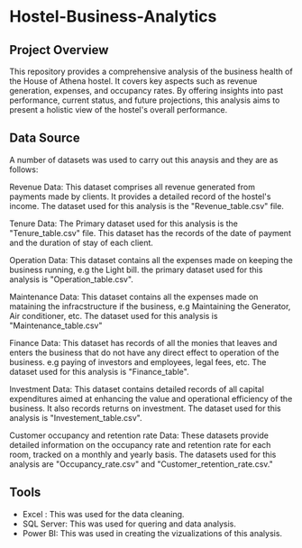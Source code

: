 # Hostel-Business-Analytics

## Project Overview
This repository provides a comprehensive analysis of the business health of the House of Athena hostel. It covers key aspects such as revenue generation, expenses, and occupancy rates. By offering insights into past performance, current status, and future projections, this analysis aims to present a holistic view of the hostel's overall performance.

## Data Source
A number of datasets was used to carry out this anaysis and they are as follows:

Revenue Data: This dataset comprises all revenue generated from payments made by clients. It provides a detailed record of the hostel's income. The dataset used for this analysis is the "Revenue_table.csv" file.

Tenure Data: The Primary dataset used for this analysis is the "Tenure_table.csv" file. This dataset has the records of the date of payment and the duration of stay of each client.

Operation Data: This dataset contains all the expenses made on keeping the business running, e.g the Light bill. the primary dataset used for this analysis is "Operation_table.csv".

Maintenance Data: This dataset contains all the expenses made on mataining the infracstructure if the business, e.g Maintaining the Generator, Air conditioner, etc. The dataset used for this analysis is "Maintenance_table.csv"

Finance Data: This dataset has records of all the monies that leaves and enters the business that do not have any direct effect to operation of the business. e.g paying of investors and employees, legal fees, etc.
The dataset used for this analysis is "Finance_table".

Investment Data: This dataset contains detailed records of all capital expenditures aimed at enhancing the value and operational efficiency of the business. It also records returns on investment. The dataset used for this analysis is "Investement_table.csv".

Customer occupancy and retention rate Data: These datasets provide detailed information on the occupancy rate and retention rate for each room, tracked on a monthly and yearly basis. The datasets used for this analysis are "Occupancy_rate.csv" and "Customer_retention_rate.csv."


## Tools
- Excel : This was used for the data cleaning.
- SQL Server: This was used for quering and data analysis.
- Power BI: This was used in creating the vizualizations of this analysis.
